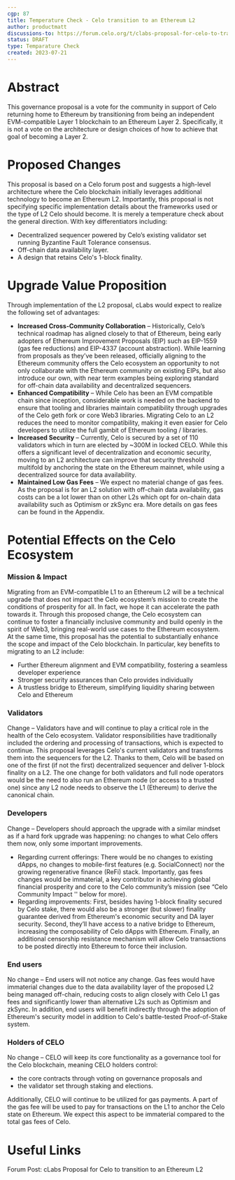 ```yaml
---
cgp: 87
title: Temperature Check - Celo transition to an Ethereum L2
author: productmatt
discussions-to: https://forum.celo.org/t/clabs-proposal-for-celo-to-transition-to-an-ethereum-l2/6109
status: DRAFT
type: Temparature Check
created: 2023-07-21
---
```


# Abstract
This governance proposal is a vote for the community in support of Celo returning home to Ethereum by transitioning from being an independent EVM-compatible Layer 1 blockchain to an Ethereum Layer 2. Specifically, it is not a vote on the architecture or design choices of how to achieve that goal of becoming a Layer 2. 

# Proposed Changes
This proposal is based on a Celo forum post and suggests a high-level architecture where the Celo blockchain initially leverages additional technology to become an Ethereum L2. Importantly, this proposal is not specifying specific implementation details about the frameworks used or the type of L2 Celo should become. It is merely a temperature check about the general direction. With key differentiators including: 

* Decentralized sequencer powered by Celo’s existing validator set running Byzantine Fault Tolerance consensus.
* Off-chain data availability layer.
* A design that retains Celo's 1-block finality.

# Upgrade Value Proposition
Through implementation of the L2 proposal, cLabs would expect to realize the following set of advantages:
 
* **Increased Cross-Community Collaboration** – Historically, Celo’s technical roadmap has aligned closely to that of Ethereum, being early adopters of Ethereum Improvement Proposals (EIP) such as EIP-1559 (gas fee reductions) and EIP-4337 (account abstraction). While learning from proposals as they’ve been released, officially aligning to the Ethereum community offers the Celo ecosystem an opportunity to not only collaborate with the Ethereum community on existing EIPs, but also introduce our own, with near term examples being exploring standard for off-chain data availability and decentralized sequencers.
* **Enhanced Compatibility** – While Celo has been an EVM compatible chain since inception, considerable work is needed on the backend to ensure that tooling and libraries maintain compatibility through upgrades of the Celo geth fork or core Web3 libraries. Migrating Celo to an L2 reduces  the need to monitor compatibility, making it even easier for Celo developers to utilize the full gambit of Ethereum tooling / libraries. 
* **Increased Security** – Currently, Celo is secured by a set of 110 validators which in turn are elected by ~300M in locked CELO. While this offers a significant level of decentralization and economic security, moving to an L2 architecture can improve that security threshold multifold by anchoring the state on the Ethereum mainnet, while using a decentralized source for data availability.
* **Maintained Low Gas Fees** – We expect no material change of gas fees. As the proposal is for an L2 solution with off-chain data availability, gas costs can be a lot lower than on other L2s which opt for on-chain data availability such as Optimism or zkSync era. More details on gas fees can be found in the Appendix.

# Potential Effects on the Celo Ecosystem

### Mission & Impact
Migrating from an EVM-compatible L1 to an Ethereum L2 will be a technical upgrade that does not impact the Celo ecosystem’s mission to create the conditions of prosperity for all. In fact, we hope it can accelerate the path towards it. Through this proposed change, the Celo ecosystem can continue to foster a financially inclusive community and build openly in the spirit of Web3, bringing real-world use cases to the Ethereum ecosystem. At the same time, this proposal has the potential to substantially enhance the scope and impact of the Celo blockchain. In particular, key benefits to migrating to an L2 include: 
* Further Ethereum alignment and EVM compatibility, fostering a seamless developer experience
* Stronger security assurances than Celo provides individually
* A trustless bridge to Ethereum, simplifying liquidity sharing between Celo and Ethereum

### Validators
Change – Validators have and will continue to play a critical role in the health of the Celo ecosystem. Validator responsibilities have traditionally included the ordering and processing of transactions, which is expected to continue. This proposal leverages Celo's current validators and transforms them into the sequencers for the L2. Thanks to them, Celo will be based on one of the first (if not the first) decentralized sequencer and deliver 1-block finality on a L2. The one change for both validators and full node operators would be the need to also run an Ethereum node (or access to a trusted one) since any L2 node needs to observe the L1 (Ethereum) to derive the canonical chain.

### Developers
Change – Developers should approach the upgrade with a similar mindset as if a hard fork upgrade was happening: no changes to what Celo offers them now, only some important improvements. 
* Regarding current offerings: There would be no changes to existing dApps, no changes to mobile-first features (e.g. SocialConnect) nor the growing regenerative finance (ReFi) stack. Importantly, gas fees changes would be immaterial, a key contributor in achieving global financial prosperity and core to the Celo community’s mission (see “Celo Community Impact '' below for more).
* Regarding improvements: First, besides having 1-block finality secured by Celo stake, there would also be a stronger (but slower) finality guarantee derived from Ethereum's economic security and DA layer security. Second, they’ll have access to a native bridge to Ethereum, increasing the composability of Celo dApps with Ethereum. Finally, an additional censorship resistance mechanism will allow Celo transactions to be posted directly into Ethereum to force their inclusion. 

### End users
No change – End users will not notice any change. Gas fees would have immaterial changes due to the data availability layer of the proposed L2 being managed off-chain, reducing costs to align closely with Celo L1 gas fees and significantly lower than alternative L2s such as Optimism and zkSync. In addition, end users will benefit indirectly through the adoption of Ethereum's security model in addition to Celo's battle-tested Proof-of-Stake system. 

### Holders of CELO
No change – CELO will keep its core functionality as a governance tool for the Celo blockchain, meaning CELO holders control: 
* the core contracts through voting on governance proposals and 
* the validator set through staking and elections. 

Additionally, CELO will continue to be utilized for gas payments. A part of the gas fee will be used to pay for transactions on the L1 to anchor the Celo state on Ethereum. We expect this aspect to be immaterial compared to the total gas fees of Celo. 

# Useful Links
Forum Post: cLabs Proposal for Celo to transition to an Ethereum L2
